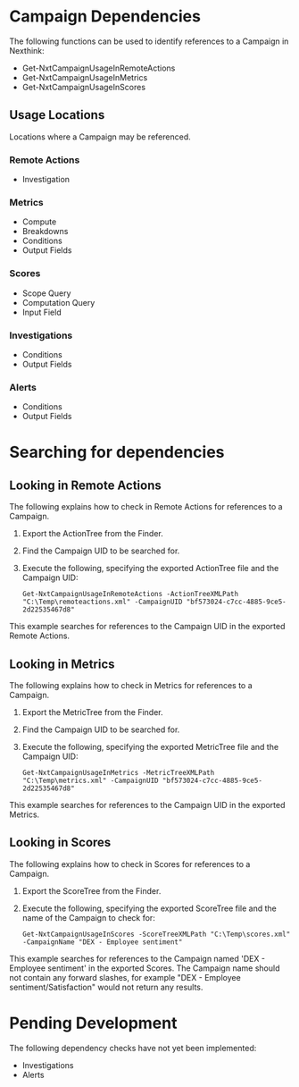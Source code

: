# Campaign Dependencies

The following functions can be used to identify references to a Campaign in Nexthink:
* Get-NxtCampaignUsageInRemoteActions
* Get-NxtCampaignUsageInMetrics
* Get-NxtCampaignUsageInScores

## Usage Locations
Locations where a Campaign may be referenced.
### Remote Actions
  * Investigation
### Metrics
  * Compute
  * Breakdowns
  * Conditions
  * Output Fields
### Scores
  * Scope Query
  * Computation Query
  * Input Field
### Investigations
  * Conditions
  * Output Fields
### Alerts
  * Conditions
  * Output Fields

# Searching for dependencies

## Looking in Remote Actions
The following explains how to check in Remote Actions for references to a Campaign.

1. Export the ActionTree from the Finder.
2. Find the Campaign UID to be searched for.
3. Execute the following, specifying the exported ActionTree file and the Campaign UID:

       Get-NxtCampaignUsageInRemoteActions -ActionTreeXMLPath "C:\Temp\remoteactions.xml" -CampaignUID "bf573024-c7cc-4885-9ce5-2d22535467d8"

This example searches for references to the Campaign UID in the exported Remote Actions.

## Looking in Metrics
The following explains how to check in Metrics for references to a Campaign.

1. Export the MetricTree from the Finder.
2. Find the Campaign UID to be searched for.
3. Execute the following, specifying the exported MetricTree file and the Campaign UID:

       Get-NxtCampaignUsageInMetrics -MetricTreeXMLPath "C:\Temp\metrics.xml" -CampaignUID "bf573024-c7cc-4885-9ce5-2d22535467d8"

This example searches for references to the Campaign UID in the exported Metrics.

## Looking in Scores
The following explains how to check in Scores for references to a Campaign.

1. Export the ScoreTree from the Finder.
2. Execute the following, specifying the exported ScoreTree file and the name of the Campaign to check for:

       Get-NxtCampaignUsageInScores -ScoreTreeXMLPath "C:\Temp\scores.xml" -CampaignName "DEX - Employee sentiment"

This example searches for references to the Campaign named 'DEX - Employee sentiment' in the exported Scores. The Campaign name should not contain any forward slashes, for example "DEX - Employee sentiment/Satisfaction" would not return any results.

# Pending Development
The following dependency checks have not yet been implemented:
* Investigations
* Alerts
